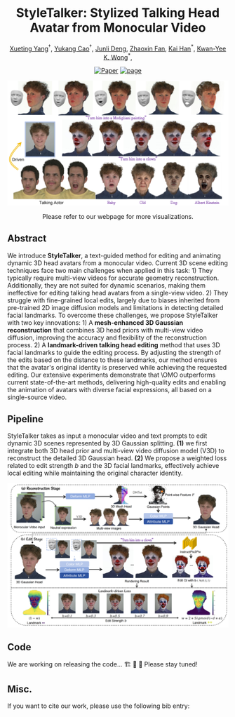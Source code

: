 <div align="center">

# StyleTalker: Stylized Talking Head Avatar from Monocular Video
  
<a href="https://github.com/yxt7979">Xueting Yang</a><sup>†</sup>,
<a href="https://yukangcao.github.io/">Yukang Cao</a><sup>†</sup>,
<a href="">Junli Deng</a>,
<a href="https://zhaoxinf.github.io/">Zhaoxin Fan</a>,
<a href="https://www.kaihan.org/">Kai Han</a><sup>\*</sup>,
<a href="https://i.cs.hku.hk/~kykwong/">Kwan-Yee K. Wong</a><sup>\*</sup>,


[![Paper](http://img.shields.io/badge/Paper-arxiv.svg)](https://github.com/yxt7979/Style-Talker)
<a href="https://github.com/yxt7979/Style-Talker"><img alt="page" src="https://img.shields.io/badge/Webpage-0054a6?logo=Google%20chrome&logoColor=white"></a>

<img src="./docs/static/first_paper.png">
  
Please refer to our webpage for more visualizations.
</div>

## Abstract
We introduce **StyleTalker**, a text-guided method for editing and animating dynamic 3D head avatars from a monocular video. Current 3D scene editing techniques face two main challenges when applied in this task:
    1) They typically require multi-view videos for accurate geometry reconstruction. Additionally, they are not suited for dynamic scenarios, making them ineffective for editing talking head avatars from a single-view video.
    2) They struggle with fine-grained local edits, largely due to biases inherited from pre-trained 2D image diffusion models and limitations in detecting detailed facial landmarks.
    To overcome these challenges, we propose StyleTalker with two key innovations:
    1) A **mesh-enhanced 3D Gaussian reconstruction** that combines 3D head priors with multi-view video diffusion, improving the accuracy and flexibility of the reconstruction process.
    2) A **landmark-driven talking head editing** method that uses 3D facial landmarks to guide the editing process. By adjusting the strength of the edits based on the distance to these landmarks, our method ensures that the avatar's original identity is preserved while achieving the requested editing.
    Our extensive experiments demonstrate that \OMO outperforms current state-of-the-art methods, delivering high-quality edits and enabling the animation of avatars with diverse facial expressions, all based on a single-source video.
## Pipeline
StyleTalker takes as input a monocular video and text prompts to edit dynamic 3D scenes represented by 3D Gaussian splitting. **(1)** we first integrate both 3D head prior and multi-view video diffusion model (V3D) to reconstruct the detailed 3D Gaussian head. **(2)** We propose a weighted loss related to edit strength $b$ and the 3D facial landmarks, effectively achieve local editing while maintaining the original character identity.

<img src="./docs/static/StyleTalker-pipeline.png">

## Code
We are working on releasing the code... 🏗️ 🚧 🔨 Please stay tuned!

## Misc.
If you want to cite our work, please use the following bib entry:
```

```
